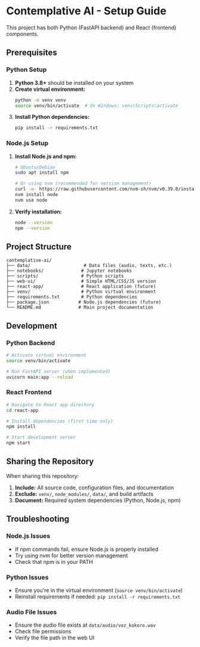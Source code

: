# Contemplative AI - Setup Guide

This project has both Python (FastAPI backend) and React (frontend) components.

## Prerequisites

### Python Setup
1. **Python 3.8+** should be installed on your system
2. **Create virtual environment:**
   ```bash
   python -m venv venv
   source venv/bin/activate  # On Windows: venv\Scripts\activate
   ```
3. **Install Python dependencies:**
   ```bash
   pip install -r requirements.txt
   ```

### Node.js Setup
1. **Install Node.js and npm:**
   ```bash
   # Ubuntu/Debian
   sudo apt install npm
   
   # Or using nvm (recommended for version management)
   curl -o- https://raw.githubusercontent.com/nvm-sh/nvm/v0.39.0/install.sh | bash
   nvm install node
   nvm use node
   ```

2. **Verify installation:**
   ```bash
   node --version
   npm --version
   ```

## Project Structure

```
contemplative-ai/
├── data/                    # Data files (audio, texts, etc.)
├── notebooks/              # Jupyter notebooks
├── scripts/                # Python scripts
├── web-ui/                 # Simple HTML/CSS/JS version
├── react-app/              # React application (future)
├── venv/                   # Python virtual environment
├── requirements.txt        # Python dependencies
├── package.json           # Node.js dependencies (future)
└── README.md              # Main project documentation
```

## Development

### Python Backend
```bash
# Activate virtual environment
source venv/bin/activate

# Run FastAPI server (when implemented)
uvicorn main:app --reload
```

### React Frontend
```bash
# Navigate to React app directory
cd react-app

# Install dependencies (first time only)
npm install

# Start development server
npm start
```

## Sharing the Repository

When sharing this repository:

1. **Include:** All source code, configuration files, and documentation
2. **Exclude:** `venv/`, `node_modules/`, `data/`, and build artifacts
3. **Document:** Required system dependencies (Python, Node.js, npm)

## Troubleshooting

### Node.js Issues
- If npm commands fail, ensure Node.js is properly installed
- Try using nvm for better version management
- Check that npm is in your PATH

### Python Issues
- Ensure you're in the virtual environment (`source venv/bin/activate`)
- Reinstall requirements if needed: `pip install -r requirements.txt`

### Audio File Issues
- Ensure the audio file exists at `data/audio/voz_kokoro.wav`
- Check file permissions
- Verify the file path in the web UI 